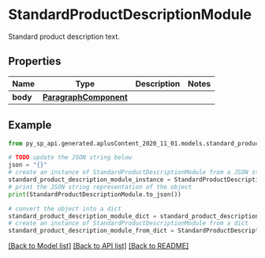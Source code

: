 # StandardProductDescriptionModule

Standard product description text.

## Properties

Name | Type | Description | Notes
------------ | ------------- | ------------- | -------------
**body** | [**ParagraphComponent**](ParagraphComponent.md) |  | 

## Example

```python
from py_sp_api.generated.aplusContent_2020_11_01.models.standard_product_description_module import StandardProductDescriptionModule

# TODO update the JSON string below
json = "{}"
# create an instance of StandardProductDescriptionModule from a JSON string
standard_product_description_module_instance = StandardProductDescriptionModule.from_json(json)
# print the JSON string representation of the object
print(StandardProductDescriptionModule.to_json())

# convert the object into a dict
standard_product_description_module_dict = standard_product_description_module_instance.to_dict()
# create an instance of StandardProductDescriptionModule from a dict
standard_product_description_module_from_dict = StandardProductDescriptionModule.from_dict(standard_product_description_module_dict)
```
[[Back to Model list]](../README.md#documentation-for-models) [[Back to API list]](../README.md#documentation-for-api-endpoints) [[Back to README]](../README.md)


